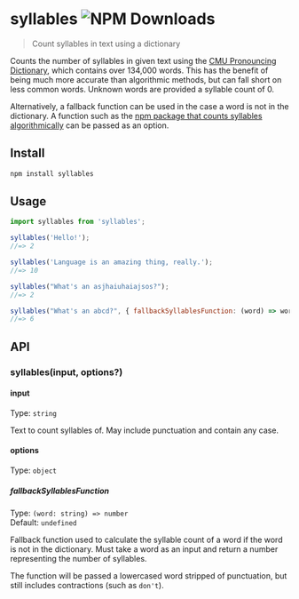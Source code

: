 # syllables ![NPM Downloads](https://img.shields.io/npm/dm/syllables)

> Count syllables in text using a dictionary

Counts the number of syllables in given text using the [CMU Pronouncing Dictionary](https://www.npmjs.com/package/cmu-pronouncing-dictionary), which contains over 134,000 words. This has the benefit of being much more accurate than algorithmic methods, but can fall short on less common words. Unknown words are provided a syllable count of 0.

Alternatively, a fallback function can be used in the case a word is not in the dictionary. A function such as the [npm package that counts syllables algorithmically](https://www.npmjs.com/package/syllable) can be passed as an option.

## Install

```sh
npm install syllables
```

## Usage

```js
import syllables from 'syllables';

syllables('Hello!');
//=> 2

syllables('Language is an amazing thing, really.');
//=> 10

syllables("What's an asjhaiuhaiajsos?");
//=> 2

syllables("What's an abcd?", { fallbackSyllablesFunction: (word) => word.length });
//=> 6
```

## API

### syllables(input, options?)

#### input

Type: `string`

Text to count syllables of. May include punctuation and contain any case.

#### options

Type: `object`

##### fallbackSyllablesFunction

Type: `(word: string) => number`\
Default: `undefined`

Fallback function used to calculate the syllable count of a word if the word is not in the dictionary. Must take a word as an input and return a number representing the number of syllables.

The function will be passed a lowercased word stripped of punctuation, but still includes contractions (such as `don't`).
